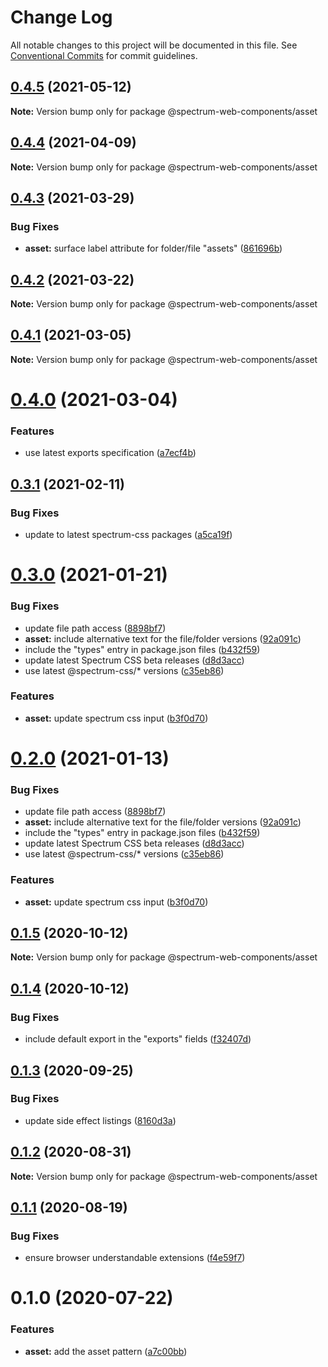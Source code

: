 # Change Log

All notable changes to this project will be documented in this file.
See [Conventional Commits](https://conventionalcommits.org) for commit guidelines.

## [0.4.5](https://github.com/adobe/spectrum-web-components/compare/@spectrum-web-components/asset@0.4.4...@spectrum-web-components/asset@0.4.5) (2021-05-12)

**Note:** Version bump only for package @spectrum-web-components/asset

## [0.4.4](https://github.com/adobe/spectrum-web-components/compare/@spectrum-web-components/asset@0.4.3...@spectrum-web-components/asset@0.4.4) (2021-04-09)

**Note:** Version bump only for package @spectrum-web-components/asset

## [0.4.3](https://github.com/adobe/spectrum-web-components/compare/@spectrum-web-components/asset@0.4.2...@spectrum-web-components/asset@0.4.3) (2021-03-29)

### Bug Fixes

-   **asset:** surface label attribute for folder/file "assets" ([861696b](https://github.com/adobe/spectrum-web-components/commit/861696b354639841753418cf1c27fc319e970b04))

## [0.4.2](https://github.com/adobe/spectrum-web-components/compare/@spectrum-web-components/asset@0.4.1...@spectrum-web-components/asset@0.4.2) (2021-03-22)

**Note:** Version bump only for package @spectrum-web-components/asset

## [0.4.1](https://github.com/adobe/spectrum-web-components/compare/@spectrum-web-components/asset@0.4.0...@spectrum-web-components/asset@0.4.1) (2021-03-05)

**Note:** Version bump only for package @spectrum-web-components/asset

# [0.4.0](https://github.com/adobe/spectrum-web-components/compare/@spectrum-web-components/asset@0.3.1...@spectrum-web-components/asset@0.4.0) (2021-03-04)

### Features

-   use latest exports specification ([a7ecf4b](https://github.com/adobe/spectrum-web-components/commit/a7ecf4b6da7996f36a8a89f62cc2384709497008))

## [0.3.1](https://github.com/adobe/spectrum-web-components/compare/@spectrum-web-components/asset@0.3.0...@spectrum-web-components/asset@0.3.1) (2021-02-11)

### Bug Fixes

-   update to latest spectrum-css packages ([a5ca19f](https://github.com/adobe/spectrum-web-components/commit/a5ca19f67d5b3f0951667c4441d4d977bf1e0937))

# [0.3.0](https://github.com/adobe/spectrum-web-components/compare/@spectrum-web-components/asset@0.1.5...@spectrum-web-components/asset@0.3.0) (2021-01-21)

### Bug Fixes

-   update file path access ([8898bf7](https://github.com/adobe/spectrum-web-components/commit/8898bf707e6e28abb78c92a0a0858d459e65347b))
-   **asset:** include alternative text for the file/folder versions ([92a091c](https://github.com/adobe/spectrum-web-components/commit/92a091c67b9f09eee820987c096f5dd1ce60df5b))
-   include the "types" entry in package.json files ([b432f59](https://github.com/adobe/spectrum-web-components/commit/b432f5982b3b79f80af12f6d0312cbe2285e608b))
-   update latest Spectrum CSS beta releases ([d8d3acc](https://github.com/adobe/spectrum-web-components/commit/d8d3acc86de31e58219db6ba2a9d045b83cbe103))
-   use latest @spectrum-css/\* versions ([c35eb86](https://github.com/adobe/spectrum-web-components/commit/c35eb86defd89a0c36b5ea186f6d40f20851b5e5))

### Features

-   **asset:** update spectrum css input ([b3f0d70](https://github.com/adobe/spectrum-web-components/commit/b3f0d7045d1436ad0f8386faba09d185a7757df5))

# [0.2.0](https://github.com/adobe/spectrum-web-components/compare/@spectrum-web-components/asset@0.1.5...@spectrum-web-components/asset@0.2.0) (2021-01-13)

### Bug Fixes

-   update file path access ([8898bf7](https://github.com/adobe/spectrum-web-components/commit/8898bf707e6e28abb78c92a0a0858d459e65347b))
-   **asset:** include alternative text for the file/folder versions ([92a091c](https://github.com/adobe/spectrum-web-components/commit/92a091c67b9f09eee820987c096f5dd1ce60df5b))
-   include the "types" entry in package.json files ([b432f59](https://github.com/adobe/spectrum-web-components/commit/b432f5982b3b79f80af12f6d0312cbe2285e608b))
-   update latest Spectrum CSS beta releases ([d8d3acc](https://github.com/adobe/spectrum-web-components/commit/d8d3acc86de31e58219db6ba2a9d045b83cbe103))
-   use latest @spectrum-css/\* versions ([c35eb86](https://github.com/adobe/spectrum-web-components/commit/c35eb86defd89a0c36b5ea186f6d40f20851b5e5))

### Features

-   **asset:** update spectrum css input ([b3f0d70](https://github.com/adobe/spectrum-web-components/commit/b3f0d7045d1436ad0f8386faba09d185a7757df5))

## [0.1.5](https://github.com/adobe/spectrum-web-components/compare/@spectrum-web-components/asset@0.1.4...@spectrum-web-components/asset@0.1.5) (2020-10-12)

**Note:** Version bump only for package @spectrum-web-components/asset

## [0.1.4](https://github.com/adobe/spectrum-web-components/compare/@spectrum-web-components/asset@0.1.3...@spectrum-web-components/asset@0.1.4) (2020-10-12)

### Bug Fixes

-   include default export in the "exports" fields ([f32407d](https://github.com/adobe/spectrum-web-components/commit/f32407d7bbfd18e72c35b6f27740549e79957858))

## [0.1.3](https://github.com/adobe/spectrum-web-components/compare/@spectrum-web-components/asset@0.1.2...@spectrum-web-components/asset@0.1.3) (2020-09-25)

### Bug Fixes

-   update side effect listings ([8160d3a](https://github.com/adobe/spectrum-web-components/commit/8160d3ab2c4f5ea11ac40897a5cf1fdaa357f4a8))

## [0.1.2](https://github.com/adobe/spectrum-web-components/compare/@spectrum-web-components/asset@0.1.1...@spectrum-web-components/asset@0.1.2) (2020-08-31)

**Note:** Version bump only for package @spectrum-web-components/asset

## [0.1.1](https://github.com/adobe/spectrum-web-components/compare/@spectrum-web-components/asset@0.1.0...@spectrum-web-components/asset@0.1.1) (2020-08-19)

### Bug Fixes

-   ensure browser understandable extensions ([f4e59f7](https://github.com/adobe/spectrum-web-components/commit/f4e59f76f86369593810463c6406565e28ad97e9))

# 0.1.0 (2020-07-22)

### Features

-   **asset:** add the asset pattern ([a7c00bb](https://github.com/adobe/spectrum-web-components/commit/a7c00bbd591587a13b8d941885a19047e3d1cae7))
